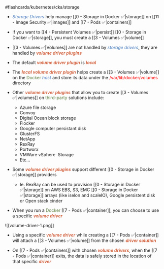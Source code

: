 #flashcards/kubernetes/cka/storage

- <i><span style="color:#477bbe">Storage Drivers</span></i> help manage [[0 - Storage in Docker ✅|storage]] on [[11 - Image Security ✅|images]] and [[7 - Pods ✅|containers]]

- If you want to [[4 - Persistent Volumes ✅|persist]] [[0 - Storage in Docker ✅|storage]], you must create a [[3 - Volumes ✅|volume]]

- [[3 - Volumes ✅|Volumes]] are not handled by <i><span style="color:#477bbe">storage drivers</span></i>, they are handled by <b><i><span style="color:#d46644">volume driver plugins</span></i></b>

- The default <b><i><span style="color:#d46644">volume driver plugin</span></i></b> is <b><i><span style="color:#d46644">local</span></i></b>

- The <b><i><span style="color:#d46644">local volume driver plugin</span></i></b> helps create a [[3 - Volumes ✅|volume]] on the <span style="color:#5c7e3e">Docker</span> <i><span style="color:#477bbe">host</span></i> and store its data under the <span style="color:red">/var/lib/docker/volumes</span> directory

- Other <b><i><span style="color:#d46644">volume driver plugins</span></i></b> that allow you to create [[3 - Volumes ✅|volumes]] on <span style="color:#5c7e3e">third-party</span> solutions include:
	- Azure file storage
	- Convoy
	- Digital Ocean block storage
	- Flocker
	- Google computer persistant disk
	- GlusterFS
	- NetApp
	- RexRay
	- Portworx
	- VMWare vSphere  Storage
	- Etc…

- Some <b><i><span style="color:#d46644">volume driver plugins</span></i></b> support different [[0 - Storage in Docker ✅|storage]] providers
	- Ie. RexRay can be used to provision [[0 - Storage in Docker ✅|storage]] on AWS EBS, S3, EMC [[0 - Storage in Docker ✅|storage]] arrays (like iselon and scaleIO), Google persistent disk or Open stack cinder

- When you run a <span style="color:#5c7e3e">Docker</span> [[7 - Pods ✅|container]], you can choose to use a specific <b><i><span style="color:#d46644">volume driver</span></i></b>

![[volume-driver-1.png]]

- Using a specific <b><i><span style="color:#d46644">volume driver</span></i></b> while creating a [[7 - Pods ✅|container]] will attach a [[3 - Volumes ✅|volume]] from the chosen <b><i><span style="color:#d46644">driver solution</span></i></b>

- On [[7 - Pods ✅|containers]] with chosen <b><i><span style="color:#d46644">volume drivers</span></i></b>, when the [[7 - Pods ✅|container]] exits, the data is safely stored in the location of that specific <b><i><span style="color:#d46644">driver</span></i></b>